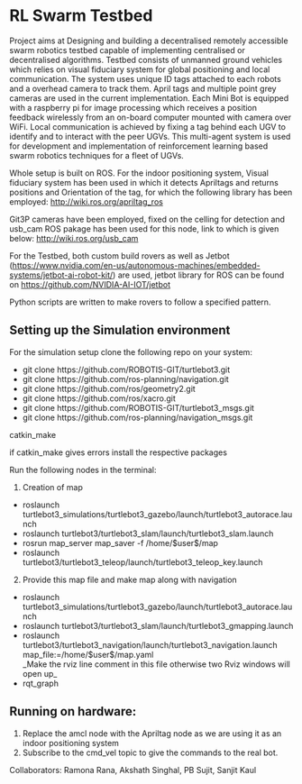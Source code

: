 <h1>RL Swarm Testbed</h1>
Project aims at Designing and building a decentralised remotely accessible swarm robotics testbed capable of implementing centralised or decentralised algorithms. Testbed consists of unmanned ground vehicles which relies on visual fiduciary system for global positioning and local communication. The system uses unique ID tags attached to each robots and a overhead camera to track them. April tags and multiple point grey cameras are used in the current implementation.  Each Mini Bot is equipped with a raspberry pi for image processing which receives a position feedback wirelessly from an on-board computer mounted with camera over WiFi. Local communication is achieved by fixing a tag behind each UGV to identify and to interact with the peer UGVs. This multi-agent system is used for development and implementation of reinforcement learning based swarm robotics techniques for a fleet of UGVs.

Whole setup is built on ROS.
For the indoor positioning system, Visual fiduciary system has been used in which it detects Apriltags and returns positions and Orientation of the tag, for which the following library has been employed:
http://wiki.ros.org/apriltag_ros

Git3P cameras have been employed, fixed on the celling for detection and usb_cam ROS pakage has been used for this node, link to which is given below:
http://wiki.ros.org/usb_cam

For the Testbed, both custom build rovers as well as Jetbot (https://www.nvidia.com/en-us/autonomous-machines/embedded-systems/jetbot-ai-robot-kit/) are used, jetbot library for ROS can be found on 
https://github.com/NVIDIA-AI-IOT/jetbot

Python scripts are written to make rovers to follow a specified pattern.

<h2>Setting up the Simulation environment</h2>

For the simulation setup clone the following repo on your system:
<ul>
<li>git clone https://github.com/ROBOTIS-GIT/turtlebot3.git</li>
<li>git clone https://github.com/ros-planning/navigation.git</li>
<li>git clone https://github.com/ros/geometry2.git</li>
<li>git clone https://github.com/ros/xacro.git</li>
<li>git clone https://github.com/ROBOTIS-GIT/turtlebot3_msgs.git</li>
<li>git clone https://github.com/ros-planning/navigation_msgs.git</li>
</ul>
catkin_make 

if catkin_make gives errors install the respective packages

Run the following nodes in the terminal:

1. Creation of map 
<ul>
<li>roslaunch turtlebot3_simulations/turtlebot3_gazebo/launch/turtlebot3_autorace.launch </li>
<li>roslaunch turtlebot3/turtlebot3_slam/launch/turtlebot3_slam.launch</li>
<li>rosrun map_server map_saver -f /home/$user$/map</li>
<li>roslaunch turtlebot3/turtlebot3_teleop/launch/turtlebot3_teleop_key.launch </li></ul>

2. Provide this map file and make map along with navigation
<ul>
 <li>roslaunch turtlebot3_simulations/turtlebot3_gazebo/launch/turtlebot3_autorace.launch </li>
<li>roslaunch turtlebot3/turtlebot3_slam/launch/turtlebot3_gmapping.launch </li>
 <li>roslaunch turtlebot3/turtlebot3_navigation/launch/turtlebot3_navigation.launch map_file:=/home/$user$/map.yaml</li>
  _Make the rviz line comment in this file otherwise two Rviz windows will open up_
 <li>rqt_graph</li></ul>

<h2>Running on hardware:</h2>
<ol><li>Replace the amcl node with the Apriltag node as we are using it as an indoor positioning system</li>
<li>Subscribe to the cmd_vel topic to give the commands to the real bot.</li></ol>

Collaborators: Ramona Rana, Akshath Singhal, PB Sujit, Sanjit Kaul

